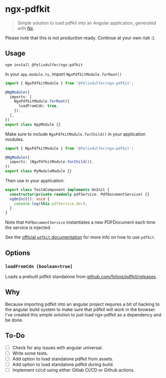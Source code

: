 # ngx-pdfkit

> Simple solution to load pdfkit into an Angular application, generated with
> [Nx](https://nx.dev).

Please note that this is not production ready. Continue at your own risk :).

## Usage

```console
npm install @felixdulfer/ngx-pdfkit
```

In your `app.module.ts`, import `NgxPdfkitModule.forRoot()`

```ts
import { NgxPdfkitModule } from '@felixdulfer/ngx-pdfkit';

@NgModule({
  imports: [
    NgxPdfkitModule.forRoot({
      loadFromCdn: true,
    }),
  ],
})
export class AppModule {}
```

Make sure to include `NgxPdfkitModule.forChild()` in your application modules.

```ts
import { NgxPdfkitModule } from '@felixdulfer/ngx-pdfkit';

@NgModule({
  imports: [NgxPdfkitModule.forChild()],
})
export class MyModuleModule {}
```

Then use in your application:

```ts
export class TestAComponent implements OnInit {
  constructor(private readonly pdfService: PdfDocumentService) {}
  ngOnInit(): void {
    console.log(this.pdfService.doc);
  }
}
```

Note that `PdfDocumentService` instantiates a new PDFDocument each time the
service is injected.

See the [official `pdfkit` documentation](https://pdfkit.org) for more info on
how to use `pdfkit`.

## Options

### `loadFromCdn [boolean=true]`

Loads a prebuilt pdfkit standalone from [github.com/foliojs/pdfkit/releases](https://github.com/foliojs/pdfkit/releases).

## Why

Because importing pdfkit into an angular project requires a bit of hacking to
the angular build system to make sure that pdfkit will work in the browser. I've
created this simple solution to just load ngx-pdfkit as a dependency and be
done.

## To-Do

- [ ] Check for any issues with angular universal.
- [ ] Write some tests.
- [ ] Add option to load standalone pdfkit from assets.
- [ ] Add option to load standalone pdfkit during build.
- [ ] Implement ci/cd using either Gitlab CI/CD or Github actions.
